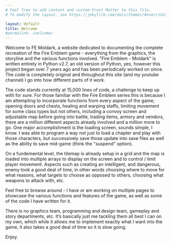 ```yaml
---
# Feel free to add content and custom Front Matter to this file.
# To modify the layout, see https://jekyllrb.com/docs/themes/#overriding-theme-defaults

layout: default
title: Welcome
#permalink: /welcome/
---
```


Welcome to FE Moldark, a website dedicated to documenting the complete recreation of the Fire Emblem game - everything from the graphics, the storyline and the various functions involved. "Fire Emblem - Moldark“ is written entirely in Python v2.7, an old version of Python, yes, however this project began over 7 years ago and has been periodically worked on since. The code is completely original and throughout this site (and my youtube channel) I go into how different parts of it work.

The code stands currently at 15,000 lines of code, a challenge to keep up with for sure. For those familiar with the Fire Emblem series this is because I am attempting to incorporate functions from every aspect of the game; opening doors and chests, healing and warping staffs, limiting movement for some class types but not others, including a convoy screen and adjustable map before going into battle, trading items, armory and vendors, there are a million different aspects already involved and a million more to go. One major accomplishment is the loading screen, sounds simple, I know. I was able to program a way not just to load a chapter and play with those characters, but successively save those update into save files as well as the ability to save mid-game (think the "suspend" option).

On a fundemental level, the tilemap is already setup in a grid and the map is loaded into multiple arrays to display on the screen and to control / limit player movement. Aspects such as creating an intelligent, and dangerous, enemy took a good deal of time, in other words choosing where to move for what reasons, what targets to choose as opposed to others, choosing what weapons to attack with, etc.

Feel free to browse around - I have or am working on multiple pages to showcase the various functions and features of the game, as well as some of the code I have written for it.

There is no graphics team, programming and design team, gameplay and story departments, etc. It’s basically just me tackling them all best I can on my own, which while it allows me to implement exactly what I want into the game, it also takes a good deal of time so it is slow going.

Enjoy.
